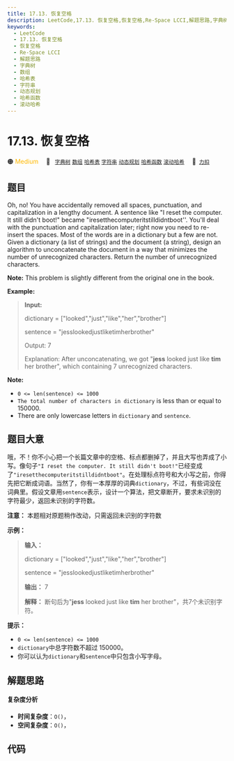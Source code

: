 ```yaml
---
title: 17.13. 恢复空格
description: LeetCode,17.13. 恢复空格,恢复空格,Re-Space LCCI,解题思路,字典树,数组,哈希表,字符串,动态规划,哈希函数,滚动哈希
keywords:
  - LeetCode
  - 17.13. 恢复空格
  - 恢复空格
  - Re-Space LCCI
  - 解题思路
  - 字典树
  - 数组
  - 哈希表
  - 字符串
  - 动态规划
  - 哈希函数
  - 滚动哈希
---
```


# 17.13. 恢复空格

🟠 <font color=#ffb800>Medium</font>&emsp; 🔖&ensp; [`字典树`](/tag/trie.md) [`数组`](/tag/array.md) [`哈希表`](/tag/hash-table.md) [`字符串`](/tag/string.md) [`动态规划`](/tag/dynamic-programming.md) [`哈希函数`](/tag/hash-function.md) [`滚动哈希`](/tag/rolling-hash.md)&emsp; 🔗&ensp;[`力扣`](https://leetcode.cn/problems/re-space-lcci)

## 题目

Oh, no! You have accidentally removed all spaces, punctuation, and
capitalization in a lengthy document. A sentence like "I reset the computer.
It still didn't boot!" became "iresetthecomputeritstilldidntboot''. You'll
deal with the punctuation and capi­talization later; right now you need to re-
insert the spaces. Most of the words are in a dictionary but a few are not.
Given a dictionary (a list of strings) and the document (a string), design an
algorithm to unconcatenate the document in a way that minimizes the number of
unrecognized characters. Return the number of unrecognized characters.

**Note:** This problem is slightly different from the original one in the
book.



**Example:**

> 
> 
> 
> 
> 
> **Input:**
> 
> dictionary = ["looked","just","like","her","brother"]
> 
> sentence = "jesslookedjustliketimherbrother"
> 
> Output: 7
> 
> Explanation: After unconcatenating, we got "**jess** looked just like **tim** her brother", which containing 7 unrecognized characters.
> 
> 

**Note:**

  * `0 <= len(sentence) <= 1000`
  * `The total number of characters in dictionary` is less than or equal to 150000.
  * There are only lowercase letters in `dictionary` and `sentence`.


## 题目大意

哦，不！你不小心把一个长篇文章中的空格、标点都删掉了，并且大写也弄成了小写。像句子`"I reset the computer. It still
didn't
boot!"`已经变成了`"iresetthecomputeritstilldidntboot"`。在处理标点符号和大小写之前，你得先把它断成词语。当然了，你有一本厚厚的词典`dictionary`，不过，有些词没在词典里。假设文章用`sentence`表示，设计一个算法，把文章断开，要求未识别的字符最少，返回未识别的字符数。

**注意：** 本题相对原题稍作改动，只需返回未识别的字符数



**示例：**

> 
> 
> 
> 
> 
> **输入：**
> 
> dictionary = ["looked","just","like","her","brother"]
> 
> sentence = "jesslookedjustliketimherbrother"
> 
> **输出：** 7
> 
> **解释：** 断句后为"**jess** looked just like **tim** her brother"，共7个未识别字符。
> 
> 

**提示：**

  * `0 <= len(sentence) <= 1000`
  * `dictionary`中总字符数不超过 150000。
  * 你可以认为`dictionary`和`sentence`中只包含小写字母。


## 解题思路

#### 复杂度分析

- **时间复杂度**：`O()`，
- **空间复杂度**：`O()`，

## 代码

```javascript

```
